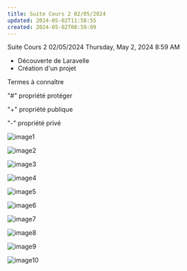 ```yaml
---
title: Suite Cours 2 02/05/2024
updated: 2024-05-02T11:58:55
created: 2024-05-02T08:59:09
---
```


Suite Cours 2 02/05/2024
Thursday, May 2, 2024
8:59 AM

- Découverte de Laravelle
- Création d'un projet

Termes à connaître

"#" propriété protéger

"+" propriété publique

"-" propriété privé

![image1](resources/d1195f1f2c2445c3a7bc47c3a910cf3a.png)

![image2](resources/ae037b7e05c44da7a60e063bfda6824b.png)

![image3](resources/bfa0bbb43ea74b4181882c299790d41c.png)

![image4](resources/c51276e6864341efa46b638ba6da06e9.png)

![image5](resources/06d4c7213eb24b938a2c73d0aa14b006.png)

![image6](resources/03e161f69d4442d0a6c12ad9675e77c5.png)

![image7](resources/517d55e6ff314b1abb3ab103f8d92c94.png)

![image8](resources/580c8156c1cb4c4c8d07ac221e12a007.png)

![image9](resources/457e7b50ec1c427eaa4dc240e67645de.png)

![image10](resources/6886ca81bdbb445a9812781f3a3b0e75.png)

